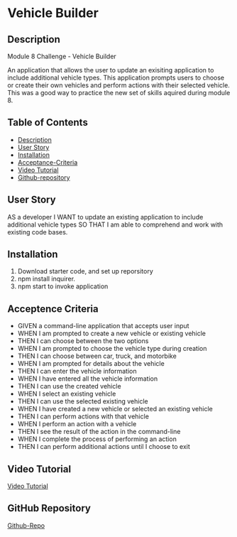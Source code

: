 # Vehicle Builder

## Description

Module 8 Challenge - Vehicle Builder 

An application that allows the user to update an exisiting application to include additional vehicle types. This application prompts users to choose or create their own vehicles and perform actions with their selected vehicle. This was a good way to practice the new set of skills aquired during module 8.

## Table of Contents

- [Description](#description)
- [User Story](#userstory)
- [Installation](#installation)
- [Acceptance-Criteria](#acceptence-criteria)
- [Video Tutorial](#video-tutorial)
- [Github-repository](#github)


## User Story

AS a developer
I WANT to update an existing application to include additional vehicle types
SO THAT I am able to comprehend and work with existing code bases.



## Installation

1) Download starter code, and set up reporsitory
2) npm install inquirer.
2) npm start to invoke application


## Acceptence Criteria

- GIVEN a command-line application that accepts user input
- WHEN I am prompted to create a new vehicle or existing vehicle
- THEN I can choose between the two options
- WHEN I am prompted to choose the vehicle type during creation
- THEN I can choose between car, truck, and motorbike
- WHEN I am prompted for details about the vehicle
- THEN I can enter the vehicle information
- WHEN I have entered all the vehicle information
- THEN I can use the created vehicle
- WHEN I select an existing vehicle
- THEN I can use the selected existing vehicle
- WHEN I have created a new vehicle or selected an existing vehicle
- THEN I can perform actions with that vehicle
- WHEN I perform an action with a vehicle
- THEN I see the result of the action in the command-line
- WHEN I complete the process of performing an action
- THEN I can perform additional actions until I choose to exit

## Video Tutorial
[Video Tutorial](https://drive.google.com/file/d/1p0KzZ8RBGAogS7LgcLXeRwUm55VMCLlS/view?usp=sharing)

## GitHub Repository
[Github-Repo](https://github.com/JossieHaven/vehicle-builder-mod8c)
